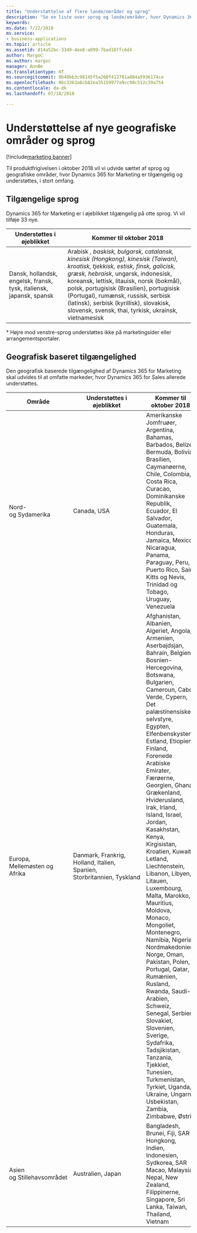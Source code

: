 ```yaml
---
title: "Understøttelse af flere lande/områder og sprog"
description: "Se en liste over sprog og lande/områder, hvor Dynamics 365 for Marketing er tilgængelig."
keywords: 
ms.date: 7/22/2018
ms.service:
- business-applications
ms.topic: article
ms.assetid: 814a52bc-3349-4ee8-a899-7bad18ffc6d4
author: MargoC
ms.author: margoc
manager: AnnBe
ms.translationtype: HT
ms.sourcegitcommit: 0b40bb3c98145f5a260f412701a884a5936174ce
ms.openlocfilehash: 0bc3363a6cb82ea35159977a9cc98c512c39a754
ms.contentlocale: da-dk
ms.lasthandoff: 07/18/2018

---
```


# <a name="new-geographical-and-language-support"></a>Understøttelse af nye geografiske områder og sprog

[!include[marketing banner](../../includes/marketing.md)]



Til produktfrigivelsen i oktober 2018 vil vi udvide sættet af sprog og geografiske områder, hvor Dynamics 365 for Marketing er tilgængelig og understøttes, i stort omfang.

## <a name="language-availability"></a>Tilgængelige sprog

Dynamics 365 for Marketing er i øjeblikket tilgængelig på otte sprog. Vi vil tilføje 33 nye.

| Understøttes&nbsp;i øjeblikket         | Kommer til oktober 2018         |
|-----------------------------|-------------------------------|
| Dansk, hollandsk, engelsk, fransk, tysk, italiensk, japansk, spansk | Arabisk *, baskisk, bulgarsk, catalansk, kinesisk (Hongkong), kinesisk (Taiwan), kroatisk, tjekkisk, estisk, finsk, galicisk, græsk, hebraisk*, ungarsk, indonesisk, koreansk, lettisk, litauisk, norsk (bokmål), polsk, portugisisk (Brasilien), portugisisk (Portugal), rumænsk, russisk, serbisk (latinsk), serbisk (kyrillisk), slovakisk, slovensk, svensk, thai, tyrkisk, ukrainsk, vietnamesisk |

\* Højre mod venstre-sprog understøttes ikke på marketingsider eller arrangementsportaler.

## <a name="geographical-availability"></a>Geografisk baseret tilgængelighed

Den geografisk baserede tilgængelighed af Dynamics 365 for Marketing skal udvides til at omfatte markeder, hvor Dynamics 365 for Sales allerede understøttes.

|Område      | Understøttes&nbsp;i øjeblikket         | Kommer til oktober 2018         |
|----------|-----------------------------|-------------------------------|
|Nord- og&nbsp;Sydamerika|Canada,&nbsp;USA|Amerikanske Jomfruøer, Argentina, Bahamas, Barbados, Belize, Bermuda, Bolivia, Brasilien, Caymanøerne, Chile, Colombia, Costa Rica, Curacao, Dominikanske Republik, Ecuador, El Salvador, Guatemala, Honduras, Jamaica, Mexico, Nicaragua, Panama, Paraguay, Peru, Puerto Rico, Saint Kitts og Nevis, Trinidad og Tobago, Uruguay, Venezuela|
|Europa, Mellemøsten&nbsp;og Afrika|Danmark, Frankrig, Holland, Italien, Spanien, Storbritannien,&nbsp;Tyskland|Afghanistan, Albanien, Algeriet, Angola, Armenien, Aserbajdsjan, Bahrain, Belgien, Bosnien-Hercegovina, Botswana, Bulgarien, Cameroun, Cabo Verde, Cypern, Det palæstinensiske selvstyre, Egypten, Elfenbenskysten, Estland, Etiopien, Finland, Forenede Arabiske Emirater, Færøerne, Georgien, Ghana, Grækenland, Hviderusland, Irak, Irland, Island, Israel, Jordan, Kasakhstan, Kenya, Kirgisistan, Kroatien, Kuwait, Letland, Liechtenstein, Libanon, Libyen, Litauen, Luxembourg, Malta, Marokko, Mauritius, Moldova, Monaco, Mongoliet, Montenegro, Namibia, Nigeria, Nordmakedonien, Norge, Oman, Pakistan, Polen, Portugal, Qatar, Rumænien, Rusland, Rwanda, Saudi-Arabien, Schweiz, Senegal, Serbien, Slovakiet, Slovenien, Sverige, Sydafrika, Tadsjikistan, Tanzania, Tjekkiet, Tunesien, Turkmenistan, Tyrkiet, Uganda, Ukraine, Ungarn, Usbekistan, Zambia, Zimbabwe, Østrig|
|Asien og&nbsp;Stillehavsområdet|Australien, Japan|Bangladesh, Brunei, Fiji, SAR Hongkong, Indien, Indonesien, Sydkorea, SAR Macao, Malaysia, Nepal, New Zealand, Filippinerne, Singapore, Sri Lanka, Taiwan, Thailand, Vietnam|

